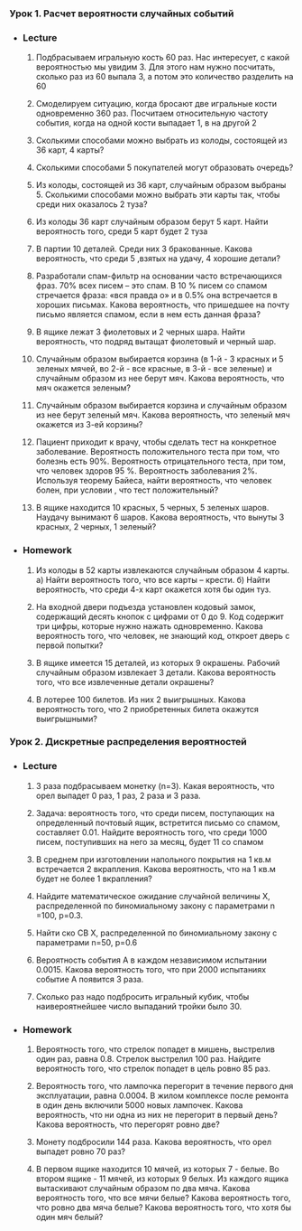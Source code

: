 ### __Урок 1. Расчет вероятности случайных событий__

* ### __Lecture__

    1. Подбрасываем игральную кость 60 раз. Нас интересует, с какой вероятностью мы увидим 3. Для этого нам нужно посчитать, сколько раз из 60 выпала 3, а потом это количество разделить на 60

    2. Смоделируем ситуацию, когда бросают две игральные кости одновременно 360 раз. Посчитаем относительную частоту события, когда на одной кости выпадает 1, в на другой 2

    3. Сколькими способами можно выбрать из колоды, состоящей из 36 карт, 4 карты? 

    4. Сколькими способами 5 покупателей могут образовать очередь?

    5. Из колоды, состоящей из 36 карт, случайным образом выбраны 5. Сколькими способами можно выбрать эти карты так, чтобы среди них оказалось 2 туза?

    6. Из колоды 36 карт случайным образом берут 5 карт. Найти вероятность того, среди 5 карт будет 2 туза

    7. В партии 10 деталей. Среди них 3 бракованные. Какова вероятность, что среди 5 ,взятых на удачу, 4 хорошие детали?

    8. Разработали спам-фильтр на основании часто встречающихся фраз. 70% всех писем – это спам. В 10 % писем со спамом стречается фраза: «вся правда о» и в 0.5% она встречается в хороших письмах. Какова вероятность, что пришедшее на почту  письмо является спамом, если в нем есть данная фраза?

    9. В ящике лежат 3 фиолетовых и 2 черных шара. Найти вероятность, что подряд вытащат фиолетовый и черный шар.

    10. Случайным образом выбирается корзина (в 1-й - 3 красных и 5 зеленых мячей, во 2-й - все красные, в 3-й - все зеленые) и случайным образом из нее берут мяч. Какова вероятность, что мяч окажется зеленым?

    11. Случайным образом выбирается корзина и случайным образом из нее берут зеленый мяч. Какова вероятность, что зеленый мяч окажется из 3-ей корзины?

    12. Пациент приходит к врачу, чтобы сделать тест на конкретное заболевание. Вероятность положительного теста при том, что болезнь есть  90%. Вероятность отрицательного теста, при том, что человек здоров 95 %. Вероятность заболевания 2%. Используя теорему Байеса, найти вероятность, что человек болен, при условии , что тест положительный?

    13. В ящике находится 10 красных, 5 черных, 5 зеленых шаров. Наудачу вынимают 6 шаров. Какова вероятность, что вынуты 3 красных, 2 черных, 1 зеленый?

* ### __Homework__

    1. Из колоды в 52 карты извлекаются случайным образом 4 карты. a) Найти вероятность того, что все карты – крести. б) Найти вероятность, что среди 4-х карт окажется хотя бы один туз.

    2. На входной двери подъезда установлен кодовый замок, содержащий десять кнопок с цифрами от 0 до 9. Код содержит три цифры, которые нужно нажать одновременно. Какова вероятность того, что человек, не знающий код, откроет дверь с первой попытки?

    3. В ящике имеется 15 деталей, из которых 9 окрашены. Рабочий случайным образом извлекает 3 детали. Какова вероятность того, что все извлеченные детали окрашены?

    4. В лотерее 100 билетов. Из них 2 выигрышных. Какова вероятность того, что 2 приобретенных билета окажутся выигрышными?

### __Урок 2. Дискретные распределения вероятностей__

* ### __Lecture__

    1. 3 раза подбрасываем монетку (n=3). Какая вероятность, что  орел выпадет 0 раз, 1 раз, 2 раза и 3 раза.
    
    2. Задача: вероятность того, что среди писем, поступающих на определенный почтовый ящик, встретится письмо со спамом, составляет 0.01. Найдите вероятность того, что среди 1000 писем, поступивших на него за месяц, будет 11 со спамом

    3. В среднем при изготовлении напольного покрытия на 1  кв.м   встречается 2 вкрапления. Какова вероятность, что на 1 кв.м будет не более 1 вкрапления?

    4. Найдите математическое ожидание случайной величины X, распределенной по биномиальному закону с параметрами n =100, р=0.3.

    5. Найти ско СВ Х, распределенной по биномиальному закону с параметрами n=50, p=0.6

    6. Вероятность события А в каждом независимом испытании 0.0015. Какова вероятность того, что при 2000 испытаниях событие А появится 3 раза.
    
    8. Сколько раз надо подбросить игральный кубик, чтобы наивероятнейшее число выпаданий тройки было 30.

* ### __Homework__

    1. Вероятность того, что стрелок попадет в мишень, выстрелив один раз, равна 0.8. Стрелок выстрелил 100 раз. Найдите вероятность того, что стрелок попадет в цель ровно 85 раз.

    2. Вероятность того, что лампочка перегорит в течение первого дня эксплуатации, равна 0.0004. В жилом комплексе после ремонта в один день включили 5000 новых лампочек. Какова вероятность, что ни одна из них не перегорит в первый день? Какова вероятность, что перегорят ровно две?
    
    3. Монету подбросили 144 раза. Какова вероятность, что орел выпадет ровно 70 раз?

    4. В первом ящике находится 10 мячей, из которых 7 - белые. Во втором ящике - 11 мячей, из которых 9 белых. Из каждого ящика вытаскивают случайным образом по два мяча. Какова вероятность того, что все мячи белые? Какова вероятность того, что ровно два мяча белые? Какова вероятность того, что хотя бы один мяч белый?



